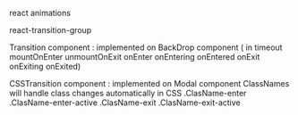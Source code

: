react animations

react-transition-group

Transition component : implemented on BackDrop component (
in
timeout
mountOnEnter
unmountOnExit
onEnter
onEntering
onEntered
onExit
onExiting
onExited)

CSSTransition component : implemented on Modal component
ClassNames will handle class changes automatically
in CSS
.ClasName-enter
.ClasName-enter-active
.ClasName-exit
.ClasName-exit-active

